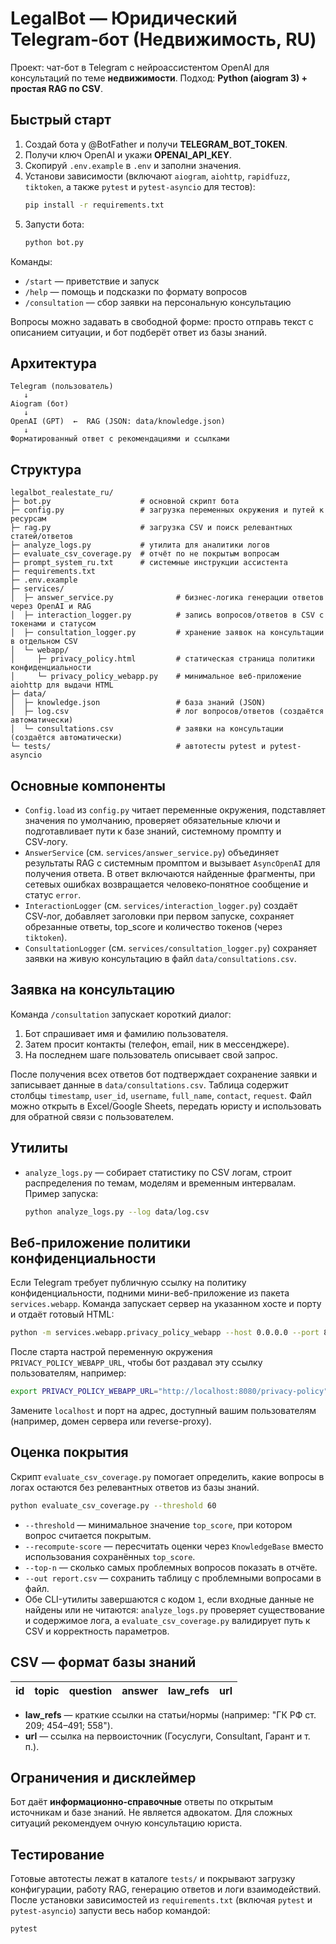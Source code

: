 
# LegalBot — Юридический Telegram‑бот (Недвижимость, RU)

Проект: чат-бот в Telegram c нейроассистентом OpenAI для консультаций по теме **недвижимости**. 
Подход: **Python (aiogram 3) + простая RAG по CSV**.

## Быстрый старт

1) Создай бота у @BotFather и получи **TELEGRAM_BOT_TOKEN**.  
2) Получи ключ OpenAI и укажи **OPENAI_API_KEY**.  
3) Скопируй `.env.example` в `.env` и заполни значения.  
4) Установи зависимости (включают `aiogram`, `aiohttp`, `rapidfuzz`, `tiktoken`, а также `pytest` и `pytest-asyncio` для тестов):
   ```bash
   pip install -r requirements.txt
   ```
5) Запусти бота:  
   ```bash
   python bot.py
   ```

Команды:
- `/start` — приветствие и запуск
- `/help` — помощь и подсказки по формату вопросов
- `/consultation` — сбор заявки на персональную консультацию

Вопросы можно задавать в свободной форме: просто отправь текст с описанием ситуации, и бот подберёт ответ из базы знаний.

## Архитектура

```
Telegram (пользователь)
   ↓
Aiogram (бот)
   ↓
OpenAI (GPT)  ←  RAG (JSON: data/knowledge.json)
   ↓
Форматированный ответ с рекомендациями и ссылками
```

## Структура
```
legalbot_realestate_ru/
├─ bot.py                    # основной скрипт бота
├─ config.py                 # загрузка переменных окружения и путей к ресурсам
├─ rag.py                    # загрузка CSV и поиск релевантных статей/ответов
├─ analyze_logs.py           # утилита для аналитики логов
├─ evaluate_csv_coverage.py  # отчёт по не покрытым вопросам
├─ prompt_system_ru.txt      # системные инструкции ассистента
├─ requirements.txt
├─ .env.example
├─ services/
│  ├─ answer_service.py              # бизнес-логика генерации ответов через OpenAI и RAG
│  ├─ interaction_logger.py          # запись вопросов/ответов в CSV с токенами и статусом
│  ├─ consultation_logger.py         # хранение заявок на консультации в отдельном CSV
│  └─ webapp/
│     ├─ privacy_policy.html         # статическая страница политики конфиденциальности
│     └─ privacy_policy_webapp.py    # минимальное веб-приложение aiohttp для выдачи HTML
├─ data/
│  ├─ knowledge.json                 # база знаний (JSON)
│  ├─ log.csv                        # лог вопросов/ответов (создаётся автоматически)
│  └─ consultations.csv              # заявки на консультации (создаётся автоматически)
└─ tests/                            # автотесты pytest и pytest-asyncio
```

## Основные компоненты

- `Config.load` из `config.py` читает переменные окружения, подставляет значения по умолчанию, проверяет обязательные ключи и подготавливает пути к базе знаний, системному промпту и CSV‑логу.
- `AnswerService` (см. `services/answer_service.py`) объединяет результаты RAG с системным промптом и вызывает `AsyncOpenAI` для получения ответа. В ответ включаются найденные фрагменты, при сетевых ошибках возвращается человеко‑понятное сообщение и статус `error`.
- `InteractionLogger` (см. `services/interaction_logger.py`) создаёт CSV‑лог, добавляет заголовки при первом запуске, сохраняет обрезанные ответы, top_score и количество токенов (через `tiktoken`).
- `ConsultationLogger` (см. `services/consultation_logger.py`) сохраняет заявки на живую консультацию в файл `data/consultations.csv`.

## Заявка на консультацию

Команда `/consultation` запускает короткий диалог:
1. Бот спрашивает имя и фамилию пользователя.
2. Затем просит контакты (телефон, email, ник в мессенджере).
3. На последнем шаге пользователь описывает свой запрос.

После получения всех ответов бот подтверждает сохранение заявки и записывает данные в `data/consultations.csv`. Таблица содержит столбцы `timestamp`, `user_id`, `username`, `full_name`, `contact`, `request`. Файл можно открыть в Excel/Google Sheets, передать юристу и использовать для обратной связи с пользователем.

## Утилиты

- `analyze_logs.py` — собирает статистику по CSV логам, строит распределения по темам, моделям и временным интервалам. Пример запуска:
  ```bash
  python analyze_logs.py --log data/log.csv
  ```

## Веб-приложение политики конфиденциальности

Если Telegram требует публичную ссылку на политику конфиденциальности, подними мини-веб-приложение из пакета `services.webapp`.
Команда запускает сервер на указанном хосте и порту и отдаёт готовый HTML:

```bash
python -m services.webapp.privacy_policy_webapp --host 0.0.0.0 --port 8080
```

После старта настрой переменную окружения `PRIVACY_POLICY_WEBAPP_URL`, чтобы бот раздавал эту ссылку пользователям, например:

```bash
export PRIVACY_POLICY_WEBAPP_URL="http://localhost:8080/privacy-policy"
```

Замените `localhost` и порт на адрес, доступный вашим пользователям (например, домен сервера или reverse-proxy).

## Оценка покрытия

Скрипт `evaluate_csv_coverage.py` помогает определить, какие вопросы в логах остаются без релевантных ответов из базы знаний.

```bash
python evaluate_csv_coverage.py --threshold 60
```

- `--threshold` — минимальное значение `top_score`, при котором вопрос считается покрытым.
- `--recompute-score` — пересчитать оценки через `KnowledgeBase` вместо использования сохранённых `top_score`.
- `--top-n` — сколько самых проблемных вопросов показать в отчёте.
- `--out report.csv` — сохранить таблицу с проблемными вопросами в файл.
- Обе CLI-утилиты завершаются с кодом `1`, если входные данные не найдены или не читаются: `analyze_logs.py` проверяет существование и содержимое лога, а `evaluate_csv_coverage.py` валидирует путь к CSV и корректность параметров.

## CSV — формат базы знаний

| id | topic | question | answer | law_refs | url |
|----|-------|----------|--------|----------|-----|

- **law_refs** — краткие ссылки на статьи/нормы (например: "ГК РФ ст. 209; 454–491; 558").
- **url** — ссылка на первоисточник (Госуслуги, Consultant, Гарант и т. п.).

## Ограничения и дисклеймер

Бот даёт **информационно‑справочные** ответы по открытым источникам и базе знаний. Не является адвокатом.
Для сложных ситуаций рекомендуем очную консультацию юриста.

## Тестирование

Готовые автотесты лежат в каталоге `tests/` и покрывают загрузку конфигурации, работу RAG, генерацию ответов и логи взаимодействий.
После установки зависимостей из `requirements.txt` (включая `pytest` и `pytest-asyncio`) запусти весь набор командой:

```bash
pytest
```
